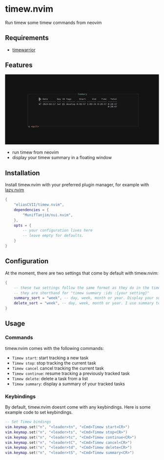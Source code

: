 # timew.nvim
Run timew some timew commands from neovim

## Requirements

- [timewarrior](https://timewarrior.net/)
## Features
![showcase](./media/demo.png)
- run timew from neovim
- display your timew summary in a floating window
## Installation
Install timew.nvim with your preferred plugin manager, for example with [lazy.nvim](https://github.com/folke/lazy.nvim)
```lua
{
	"eliasCVII/timew.nvim",
	dependencies = {
		"MunifTanjim/nui.nvim",
	},
    opts = {
        -- your configuration lives here
        -- leave empty for defaults.
    }
}
```
## Configuration
At the moment, there are two settings that come by default with timew.nvim:

```lua
{
    -- these two settings follow the same format as they do in the timew command.
    -- they are shorthand for "timew summary :ids :{your setting}"
    summary_sort = "week", -- day, week, month or year. Display your summary based on a given timeframe.
    delete_sort = "week", -- day, week, month or year. I use summary to display a list of your tracked tasks
}

```
## Usage
### Commands
timew.nvim comes with the following commands:
- `Timew start`: start tracking a new task
- `Timew stop`: stop tracking the current task
- `Timew cancel` cancel tracking the current task
- `Timew continue`: resume tracking a previously tracked task
- `Timew delete`: delete a task from a list
- `Timew summary`: display a summary of your tracked tasks

### Keybindings
By default, timew.nvim doesnt come with any keybindings. Here is some example code to set keybindings.
```lua
-- Set Timew bindings
vim.keymap.set("n", "<leader>tn", "<Cmd>Timew start<CR>")
vim.keymap.set("n", "<leader>ts", "<Cmd>Timew stop<CR>")
vim.keymap.set("n", "<leader>tc", "<Cmd>Timew continue<CR>")
vim.keymap.set("n", "<leader>tC", "<Cmd>Timew cancel<CR>")
vim.keymap.set("n", "<leader>td", "<Cmd>Timew delete<CR>")
vim.keymap.set("n", "<leader>tS", "<Cmd>Timew summary<CR>")
```
